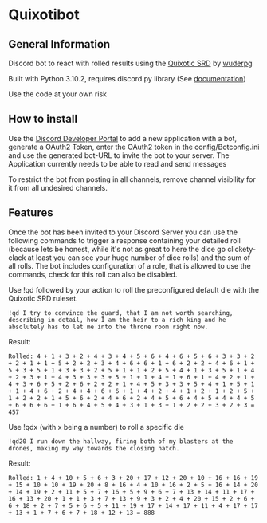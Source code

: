 # Quixotibot

## General Information
Discord bot to react with rolled results using the [Quixotic SRD](https://wuderpg.itch.io/quixotic) by [wuderpg](https://wuderpg.itch.io/)

Built with Python 3.10.2, requires discord.py library (See [documentation](https://discordpy.readthedocs.io/en/stable/))

Use the code at your own risk

## How to install
Use the [Discord Developer Portal](https://discord.com/developers/applications) to add a new application with a bot, generate a OAuth2 Token, enter the OAuth2 token in the config/Botconfig.ini and use the generated bot-URL to invite the bot to your server. 
The Application currently needs to be able to read and send messages

To restrict the bot from posting in all channels, remove channel visibility for it from all undesired channels. 

## Features
Once the bot has been invited to your Discord Server you can use the following commands to trigger a response containing your detailed roll (because lets be honest, while it's not as great to here the dice go clickety-clack at least you can see your huge number of dice rolls) and the sum of all rolls. The bot includes configuration of a role, that is allowed to use the commands, check for this roll can also be disabled. 

Use !qd followed by your action to roll the preconfigured default die with the Quixotic SRD ruleset. 

`!qd I try to convince the guard, that I am not worth searching, describing in detail, how I am the heir to a rich king and he absolutely has to let me into the throne room right now.`

Result: 

`Rolled: 4 + 1 + 3 + 2 + 4 + 3 + 4 + 5 + 6 + 4 + 6 + 5 + 6 + 3 + 3 + 2 + 2 + 1 + 1 + 5 + 2 + 2 + 3 + 4 + 6 + 6 + 1 + 6 + 2 + 2 + 4 + 6 + 1 + 5 + 3 + 5 + 1 + 3 + 3 + 2 + 5 + 1 + 1 + 2 + 5 + 4 + 1 + 3 + 5 + 1 + 4 + 2 + 3 + 1 + 4 + 3 + 3 + 3 + 5 + 1 + 1 + 4 + 1 + 6 + 1 + 4 + 2 + 1 + 4 + 3 + 6 + 5 + 2 + 6 + 2 + 2 + 1 + 4 + 5 + 3 + 3 + 5 + 4 + 1 + 5 + 1 + 1 + 4 + 6 + 2 + 4 + 4 + 6 + 6 + 1 + 4 + 2 + 4 + 1 + 2 + 1 + 2 + 5 + 1 + 2 + 2 + 1 + 5 + 6 + 2 + 4 + 6 + 2 + 4 + 5 + 6 + 4 + 5 + 4 + 4 + 5 + 6 + 6 + 6 + 1 + 6 + 4 + 5 + 4 + 3 + 1 + 3 + 1 + 2 + 2 + 3 + 2 + 3 = 457`

Use !qdx (with x being a number) to roll a specific die 

`!qd20 I run down the hallway, firing both of my blasters at the drones, making my way towards the closing hatch.`

Result: 

`Rolled: 1 + 4 + 10 + 5 + 6 + 3 + 20 + 17 + 12 + 20 + 10 + 16 + 16 + 19 + 15 + 10 + 10 + 19 + 20 + 8 + 16 + 4 + 10 + 16 + 2 + 5 + 16 + 14 + 20 + 14 + 19 + 2 + 11 + 5 + 7 + 16 + 5 + 9 + 6 + 7 + 13 + 14 + 11 + 17 + 16 + 13 + 20 + 1 + 1 + 3 + 7 + 13 + 9 + 3 + 2 + 4 + 20 + 15 + 2 + 6 + 6 + 18 + 2 + 7 + 5 + 6 + 5 + 11 + 19 + 17 + 14 + 17 + 11 + 4 + 17 + 17 + 13 + 1 + 7 + 6 + 7 + 18 + 12 + 13 = 888`

